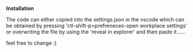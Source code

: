 **Installation**

The code can either copied into the settings.json in the vscode which can be obtained by pressing 'ctl-shift-p>prefreneces-open workplace settings'
or overwriting the file by using the 'reveal in explorer' and then paste it......

feel free to change :)
